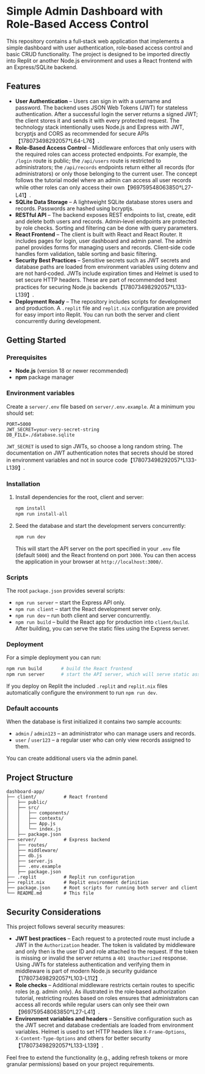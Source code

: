 # Simple Admin Dashboard with Role‑Based Access Control

This repository contains a full‑stack web application that implements a simple dashboard with user authentication, role‑based access control and basic CRUD functionality.  The project is designed to be imported directly into Replit or another Node.js environment and uses a React frontend with an Express/SQLite backend.

## Features

- **User Authentication** – Users can sign in with a username and password.  The backend uses JSON Web Tokens (JWT) for stateless authentication.  After a successful login the server returns a signed JWT; the client stores it and sends it with every protected request.  The technology stack intentionally uses Node.js and Express with JWT, bcryptjs and CORS as recommended for secure APIs【178073498292057†L64-L76】.
- **Role‑Based Access Control** – Middleware enforces that only users with the required roles can access protected endpoints.  For example, the `/login` route is public; the `/api/users` route is restricted to administrators; the `/api/records` endpoints return either all records (for administrators) or only those belonging to the current user.  The concept follows the tutorial model where an admin can access all user records while other roles can only access their own【969759548063850†L27-L41】.
- **SQLite Data Storage** – A lightweight SQLite database stores users and records.  Passwords are hashed using bcryptjs.
- **RESTful API** – The backend exposes REST endpoints to list, create, edit and delete both users and records.  Admin‑level endpoints are protected by role checks.  Sorting and filtering can be done with query parameters.
- **React Frontend** – The client is built with React and React Router.  It includes pages for login, user dashboard and admin panel.  The admin panel provides forms for managing users and records.  Client‑side code handles form validation, table sorting and basic filtering.
- **Security Best Practices** – Sensitive secrets such as JWT secrets and database paths are loaded from environment variables using dotenv and are not hard‑coded.  JWTs include expiration times and Helmet is used to set secure HTTP headers.  These are part of recommended best practices for securing Node.js backends【178073498292057†L133-L139】.
- **Deployment Ready** – The repository includes scripts for development and production.  A `.replit` file and `replit.nix` configuration are provided for easy import into Replit.  You can run both the server and client concurrently during development.

## Getting Started

### Prerequisites

- **Node.js** (version 18 or newer recommended)
- **npm** package manager

### Environment variables

Create a `server/.env` file based on `server/.env.example`.  At a minimum you should set:

```env
PORT=5000
JWT_SECRET=your-very-secret-string
DB_FILE=./database.sqlite
```

`JWT_SECRET` is used to sign JWTs, so choose a long random string.  The documentation on JWT authentication notes that secrets should be stored in environment variables and not in source code【178073498292057†L133-L139】.

### Installation

1. Install dependencies for the root, client and server:

   ```bash
   npm install
   npm run install-all
   ```

2. Seed the database and start the development servers concurrently:

   ```bash
   npm run dev
   ```

   This will start the API server on the port specified in your `.env` file (default `5000`) and the React frontend on port `3000`.  You can then access the application in your browser at `http://localhost:3000/`.

### Scripts

The root `package.json` provides several scripts:

- `npm run server` – start the Express API only.
- `npm run client` – start the React development server only.
- `npm run dev` – run both client and server concurrently.
- `npm run build` – build the React app for production into `client/build`.  After building, you can serve the static files using the Express server.

### Deployment

For a simple deployment you can run:

```bash
npm run build       # build the React frontend
npm run server      # start the API server, which will serve static assets from client/build
```

If you deploy on Replit the included `.replit` and `replit.nix` files automatically configure the environment to run `npm run dev`.

### Default accounts

When the database is first initialized it contains two sample accounts:

- `admin` / `admin123` – an administrator who can manage users and records.
- `user` / `user123` – a regular user who can only view records assigned to them.

You can create additional users via the admin panel.

## Project Structure

```
dashboard-app/
├── client/          # React frontend
│   ├── public/
│   ├── src/
│   │   ├── components/
│   │   ├── contexts/
│   │   ├── App.js
│   │   └── index.js
│   ├── package.json
├── server/          # Express backend
│   ├── routes/
│   ├── middleware/
│   ├── db.js
│   ├── server.js
│   ├── .env.example
│   ├── package.json
├── .replit          # Replit run configuration
├── replit.nix       # Replit environment definition
├── package.json     # Root scripts for running both server and client
└── README.md        # This file
```

## Security Considerations

This project follows several security measures:

- **JWT best practices** – Each request to a protected route must include a JWT in the `Authorization` header.  The token is validated by middleware and only then is the user ID and role attached to the request.  If the token is missing or invalid the server returns a `401 Unauthorized` response.  Using JWTs for stateless authentication and verifying them in middleware is part of modern Node.js security guidance【178073498292057†L103-L112】.
- **Role checks** – Additional middleware restricts certain routes to specific roles (e.g. admin only).  As illustrated in the role‑based authorization tutorial, restricting routes based on roles ensures that administrators can access all records while regular users can only see their own【969759548063850†L27-L41】.
- **Environment variables and headers** – Sensitive configuration such as the JWT secret and database credentials are loaded from environment variables.  Helmet is used to set HTTP headers like `X‑Frame‑Options`, `X‑Content‑Type‑Options` and others for better security【178073498292057†L133-L139】.

Feel free to extend the functionality (e.g., adding refresh tokens or more granular permissions) based on your project requirements.